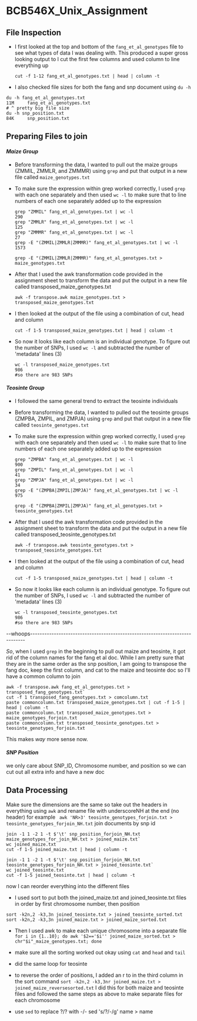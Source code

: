 # BCB546X_Unix_Assignment

## File Inspection

 * I first looked at the top and bottom of the `fang_et_al_genotypes` file to see what types of data I was dealing with. This produced a super gross looking output to I cut the first few columns and used column to line everything up

   `cut -f 1-12 fang_et_al_genotypes.txt | head | column -t`
* I also checked file sizes for both the fang and snp document using `du -h`
```
du -h fang_et_al_genotypes.txt
11M     fang_et_al_genotypes.txt
# ^ pretty big file size
du -h snp_position.txt
84K     snp_position.txt
```

## Preparing Files to join
#### *Maize Group*
 * Before transforming the data, I wanted to pull out the maize groups (ZMMIL, ZMMLR, and ZMMMR) using `grep` and put that output in a new file called `maize_genotypes.txt`

 * To make sure the expression within grep worked correctly, I used `grep` with each one separately and then used `wc -l` to make sure that to line numbers of each one separately added up to the expression

   ```
   grep "ZMMIL" fang_et_al_genotypes.txt | wc -l
   290
   grep "ZMMLR" fang_et_al_genotypes.txt | wc -l
   125
   grep "ZMMMR" fang_et_al_genotypes.txt | wc -l
   27
   grep -E "(ZMMIL|ZMMLR|ZMMMR)" fang_et_al_genotypes.txt | wc -l
   1573
   
   grep -E "(ZMMIL|ZMMLR|ZMMMR)" fang_et_al_genotypes.txt > maize_genotypes.txt
   ```

 * After that I used the awk transformation code provided in the assignment sheet to transform the data and put the output in a new file called transposed_maize_genotypes.txt

   `awk -f transpose.awk maize_genotypes.txt > transposed_maize_genotypes.txt`

 * I then looked at the output of the file using a combination of cut, head and column

   `cut -f 1-5 transposed_maize_genotypes.txt | head | column -t`

 * So now it looks like each column is an individual genotype. To figure out the number of SNPs, I used `wc -l` and subtracted the number of 'metadata' lines (3)

   ```
   wc -l transposed_maize_genotypes.txt
   986 
   #so there are 983 SNPs
   ```

  
#### *Teosinte Group*
 * I followed the same general trend to extract the teosinte individuals

- Before transforming the data, I wanted to pulled out the teosinte groups (ZMPBA, ZMPIL, and ZMPJA) using `grep` and put that output in a new file called `teosinte_genotypes.txt`

- To make sure the expression within grep worked correctly, I used `grep` with each one separately and then used `wc -l` to make sure that to line numbers of each one separately added up to the expression

  ```
  grep "ZMPBA" fang_et_al_genotypes.txt | wc -l
  900
  grep "ZMPIL" fang_et_al_genotypes.txt | wc -l
  41
  grep "ZMPJA" fang_et_al_genotypes.txt | wc -l
  34
  grep -E "(ZMPBA|ZMPIL|ZMPJA)" fang_et_al_genotypes.txt | wc -l
  975
  
  grep -E "(ZMPBA|ZMPIL|ZMPJA)" fang_et_al_genotypes.txt > teosinte_genotypes.txt
  ```
* After that I used the awk transformation code provided in the assignment sheet to transform the data and put the output in a new file called transposed_teosinte_genotypes.txt

   `awk -f transpose.awk teosinte_genotypes.txt > transposed_teosinte_genotypes.txt`

 * I then looked at the output of the file using a combination of cut, head and column

   `cut -f 1-5 transposed_maize_genotypes.txt | head | column -t`

 * So now it looks like each column is an individual genotype. To figure out the number of SNPs, I used `wc -l` and subtracted the number of 'metadata' lines (3)

   ```
   wc -l transposed_teosinte_genotypes.txt
   986 
   #so there are 983 SNPs
   ```

--whoops----------------------------------------------------------------------------

_So_, when I used `grep` in the beginning to pull out maize and teosinte, it got rid of the column names for the fang et al doc. While I am pretty sure that they are in the same order as the snp position, I am going to transpose the fang doc, keep the first column, and cat to the maize and teosinte doc so I'll have a common column to join
```
awk -f transpose.awk fang_et_al_genotypes.txt > transposed_fang_genotypes.txt`
cut -f 1 transposed_fang_genotypes.txt > comcolumn.txt
paste commoncolumn.txt transposed_maize_genotypes.txt | cut -f 1-5 | head | column -t
paste commoncolumn.txt transposed_maize_genotypes.txt > maize_genotypes_forjoin.txt
paste commoncolumn.txt transposed_teosinte_genotypes.txt > teosinte_genotypes_forjoin.txt
```
This makes _way_ more sense now. 


#### *SNP Position*

we only care about SNP_ID, Chromosome number, and position so we can cut out all extra info and have a new doc


## Data Processing
Make sure the dimensions are the same so take out the headers in everything using `awk` and rename file with underscoreNH at the end (no header) 
for example
` awk 'NR>3' teosinte_genotypes_forjoin.txt > teosinte_genotypes_forjoin_NH.txt`
join documents by snp id 

```
join -1 1 -2 1 -t $'\t' snp_position_forjoin_NH.txt maize_genotypes_for_join_NH.txt > joined_maize.txt`
wc joined_maize.txt
cut -f 1-5 joined_maize.txt | head | column -t

join -1 1 -2 1 -t $'\t' snp_position_forjoin_NH.txt
teosinte_genotypes_forjoin_NH.txt > joined_teosinte.txt`
wc joined_teosinte.txt
cut -f 1-5 joined_teosinte.txt | head | column -t

```
now I can reorder everything into the different files

* I used sort to put both the joined_maize.txt and joined_teosinte.txt files in order by first chromosome number, then position
```
sort -k2n,2 -k3,3n joined_teosinte.txt > joined_teosinte_sorted.txt
sort -k2n,2 -k3,3n joined_maize.txt > joined_maize_sorted.txt
```

* Then I used awk to make each unique chromosome into a separate file 
`for i in {1..10}; do awk '$2=='$i'' joined_maize_sorted.txt > chr"$i"_maize_genotypes.txt; done`
* make sure all the sorting worked out okay using `cat` and `head` and `tail`
* did the same loop for teosinte

* to reverse the order of positions, I added an r to in the third column in the sort command 
 `sort -k2n,2 -k3,3nr joined_maize.txt > joined_maize_reversesorted.txt`
 I did this for both maize and teosinte files and followed the same steps as above to make separate files for each chromosome
 

* use `sed` to replace ?/? with -/-
sed 's/\?/\-/g' name > name





